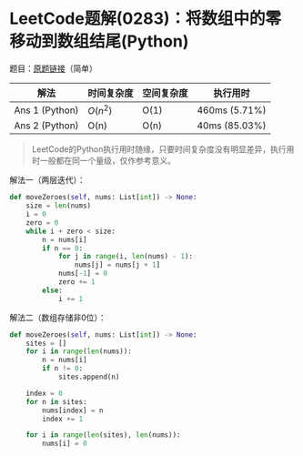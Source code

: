 # LeetCode题解(0283)：将数组中的零移动到数组结尾(Python)

题目：[原题链接](https://leetcode-cn.com/problems/move-zeroes/)（简单）

| 解法           | 时间复杂度 | 空间复杂度 | 执行用时      |
| -------------- | ---------- | ---------- | ------------- |
| Ans 1 (Python) | $O(n^2)$   | O(1)       | 460ms (5.71%) |
| Ans 2 (Python) | O(n)       | O(n)       | 40ms (85.03%) |

>  LeetCode的Python执行用时随缘，只要时间复杂度没有明显差异，执行用时一般都在同一个量级，仅作参考意义。

解法一（两层迭代）：

```python
def moveZeroes(self, nums: List[int]) -> None:
    size = len(nums)
    i = 0
    zero = 0
    while i + zero < size:
        n = nums[i]
        if n == 0:
            for j in range(i, len(nums) - 1):
                nums[j] = nums[j + 1]
            nums[-1] = 0
            zero += 1
        else:
            i += 1
```

解法二（数组存储非0位）：

```python
def moveZeroes(self, nums: List[int]) -> None:
    sites = []
    for i in range(len(nums)):
        n = nums[i]
        if n != 0:
            sites.append(n)

    index = 0
    for n in sites:
        nums[index] = n
        index += 1

    for i in range(len(sites), len(nums)):
        nums[i] = 0
```

